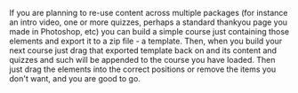 If you are planning to re-use content across multiple packages (for instance an intro video, one or more quizzes, perhaps a standard thankyou page you made in Photoshop, etc) you can build a simple course just containing those elements and export it to a zip file - a template. Then, when you build your next course just drag that exported template back on and its content and quizzes and such will be appended to the course you have loaded. Then just drag the elements into the correct positions or remove the items you don't want, and you are good to go.